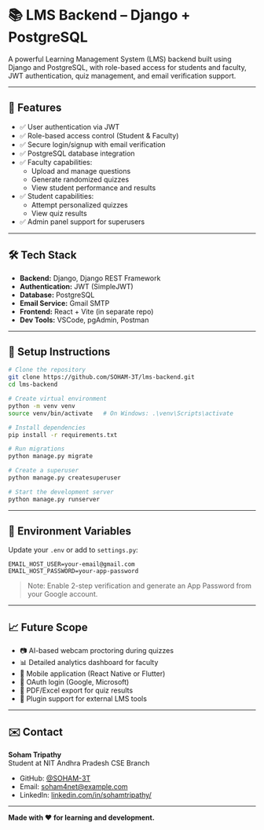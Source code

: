 # 📚 LMS Backend – Django + PostgreSQL

A powerful Learning Management System (LMS) backend built using Django and PostgreSQL, with role-based access for students and faculty, JWT authentication, quiz management, and email verification support.

---

## 📌 Features

- ✅ User authentication via JWT
- ✅ Role-based access control (Student & Faculty)
- ✅ Secure login/signup with email verification
- ✅ PostgreSQL database integration
- ✅ Faculty capabilities:
  - Upload and manage questions
  - Generate randomized quizzes
  - View student performance and results
- ✅ Student capabilities:
  - Attempt personalized quizzes
  - View quiz results
- ✅ Admin panel support for superusers

---

## 🛠 Tech Stack

- **Backend:** Django, Django REST Framework
- **Authentication:** JWT (SimpleJWT)
- **Database:** PostgreSQL
- **Email Service:** Gmail SMTP
- **Frontend:** React + Vite (in separate repo)
- **Dev Tools:** VSCode, pgAdmin, Postman

---

## 🚀 Setup Instructions

```bash
# Clone the repository
git clone https://github.com/SOHAM-3T/lms-backend.git
cd lms-backend

# Create virtual environment
python -m venv venv
source venv/bin/activate   # On Windows: .\venv\Scripts\activate

# Install dependencies
pip install -r requirements.txt

# Run migrations
python manage.py migrate

# Create a superuser
python manage.py createsuperuser

# Start the development server
python manage.py runserver
```

---

## 🔐 Environment Variables

Update your `.env` or add to `settings.py`:

```env
EMAIL_HOST_USER=your-email@gmail.com
EMAIL_HOST_PASSWORD=your-app-password
```

> Note: Enable 2-step verification and generate an App Password from your Google account.

---

## 📈 Future Scope

- 📷 AI-based webcam proctoring during quizzes
- 📊 Detailed analytics dashboard for faculty
- 📱 Mobile application (React Native or Flutter)
- 🔐 OAuth login (Google, Microsoft)
- 📎 PDF/Excel export for quiz results
- 🔌 Plugin support for external LMS tools

---

## ✉️ Contact

**Soham Tripathy**  
Student at NIT Andhra Pradesh CSE Branch  
- GitHub: [@SOHAM-3T](https://github.com/SOHAM-3T)  
- Email: [soham4net@example.com](mailto:soham4net@example.com)  
- LinkedIn: [linkedin.com/in/sohamtripathy/](https://www.linkedin.com/in/sohamtripathy/) 

---

**Made with ❤️ for learning and development.**

